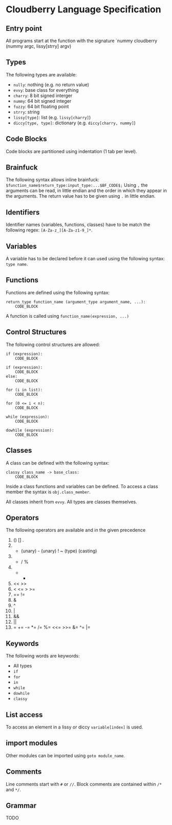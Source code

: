 # Cloudberry Language Specification

## Entry point
All programs start at the function with the signature `nummy cloudberry (nummy argc, lissy[strry] argv)

## Types
The following types are available:

 - `nully`: nothing (e.g. no return value)
 - `evvy`: base class for everything
 - `charry`: 8 bit signed interger
 - `nummy`: 64 bit signed integer
 - `fuzzy`: 64 bit floating point
 - `strry`: string
 - `lissy[type]`: list (e.g. `lissy[charry]`)
 - `diccy[type, type]`: dictionary (e.g. `diccy[charry, nummy]`)

## Code Blocks
Code blocks are partitioned using indentation (1 tab per level).

## Brainfuck
The following syntax allows inline brainfuck: `$function_name$return_type:input_type:...$BF_CODE$;`
Using `,` the arguments can be read, in little endian and the order in which they appear in the arguments. The return value has to be given using `.` in little endian.

## Identifiers
Identifier names (variables, functions, classes) have to be match the following regex: `[A-Za-z_][A-Za-z1-9_]*`.

## Variables
A variable has to be declared before it can used using the following syntax: `type name`.

## Functions
Functions are defined using the following syntax:

```
return_type function_name (argument_type argument_name, ...):
	CODE_BLOCK
```
	
A function is called using `function_name(expression, ...)`

## Control Structures
The following control structures are allowed:

```
if (expression):
	CODE_BLOCK
```

```
if (expression):
	CODE_BLOCK
else:
	CODE_BLOCK
```

```
for (i in list):
	CODE_BLOCK
```

```
for (0 <= i < n):
	CODE_BLOCK
```

```
while (expression):
	CODE_BLOCK
```

```
dowhile (expression):
	CODE_BLOCK
```

## Classes
A class can be defined with the following syntax:

```
classy class_name -> base_class:
	CODE_BLOCK
```

Inside a class functions and variables can be defined. To access a class member the syntax is `obj.class_member`.

All classes inherit from `evvy`. All types are classes themselves.

## Operators
The following operators are available and in the given precedence

1. () [] .
2. + (unary) - (unary) ! ~ (type) (casting)
3. * / %
4. + -
5. << >>
6. < <= > >=
7. == !=
8. &
9. ^
10. |
11. &&
12. ||
13. = += -= *= /= %= <<= >>= &= ^= |=

## Keywords
The following words are keywords:

 - All types
 - `if`
 - `for`
 - `in`
 - `while`
 - `dowhile`
 - `classy`

## List access
To access an element in a lissy or diccy `variable[index]` is used.

## import modules
Other modules can be imported using `goto module_name`.

## Comments
Line comments start with `#` or `//`. Block comments are contained within `/*` and `*/`.

## Grammar
TODO